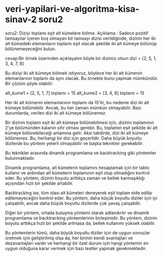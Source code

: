 # veri-yapilari-ve-algoritma-kisa-sinav-2 soru2
soru2: Diziyi toplamı eşit alt kümelere bölme. Açıklama  : Sadece pozitif tamsayılar içeren boş olmayan bir tamsayı dizisi verildiğinde, dizinin her iki alt kümedeki elemanların toplamı eşit olacak şekilde iki alt kümeye bölünüp bölünemeyeceğini bulun.

cevap:Bir örnek üzerinden açıklayalım
böyle bir dizimiz olsun 
dizi = [2, 5, 1, 3, 4, 7, 8]

Bu diziyi iki alt kümeye bölmek istiyoruz, böylece her iki alt kümenin elemanlarının toplamı da aynı olacak. Bu örnekte bunu yapmak mümkündür. Bir çözüm şöyle olabilir:

alt_kume1 = [2, 5, 1, 7] toplamı = 15
alt_kume2 = [3, 4, 8] toplamı = 15

Her iki alt kümenin elemanlarının toplamı da 15'tir, bu nedenle dizi iki alt kümeye bölünebilir. Ancak, bu her zaman mümkün olmayabilir. Bazı durumlarda, verilen dizi iki alt kümeye bölünemez.

Bir dizinin toplamı eşit iki alt kümeye bölünebilmesi için, dizinin toplamının 2'ye bölümünden kalanın sıfır olması gerekir. Bu, toplamın eşit şekilde iki alt kümeye bölünebileceği anlamına gelir. Aksi takdirde, dizi iki alt kümeye bölünemez. Bu, herhangi bir dizi için geçerlidir. Daha büyük boyutlu dizilerde bu yöntem yeterli olmayabilir ve başka teknikler gerekebilir.

Bu teknikler arasında dinamik programlama ve backtracking gibi yöntemler bulunmaktadır.

Dinamik programlama, alt kümelerin toplamını hesaplamak için bir tablo kullanır ve ardından alt kümelerin toplamının eşit olup olmadığını kontrol eder. Bu yöntem, dizinin boyutu arttıkça zaman ve bellek karmaşıklığı açısından hızlı bir şekilde artabilir.

Backtracking ise, tüm olası alt kümeleri deneyerek eşit toplam elde edilip edilemeyeceğini kontrol eder. Bu yöntem, daha küçük boyutlu diziler için iyi çalışabilir, ancak daha büyük boyutlu dizilerde çok yavaş çalışabilir.

Diğer bir yöntem, ortada buluşma yöntemi olarak adlandırılır ve dinamik programlama ve backtracking yöntemlerinin birleşimidir. Bu yöntem, dizinin boyutu arttıkça hızlı bir şekilde artmasa da, bellek kullanımı yüksek olabilir.

Bu yöntemlerin tümü, daha büyük boyutlu diziler için de uygun sonuçlar üretmek için geliştirilmiş olsa da, her birinin kendi avantajları ve dezavantajları vardır ve herhangi bir özel durum için hangi yöntemin en uygun olduğuna karar vermek için bazı testler yapmak gerekmektedir.
